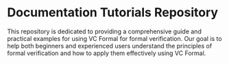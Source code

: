 # Documentation Tutorials Repository
This repository is dedicated to providing a comprehensive guide and practical examples for using VC Formal for formal verification. Our goal is to help both beginners and experienced users understand the principles of formal verification and how to apply them effectively using VC Formal.

